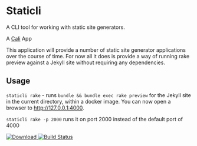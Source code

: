 # Staticli

A CLI tool for working with static site generators.

A [Cali](https://github.com/skybet/cali) App

This application will provide a number of static site generator applications over the course of time.  For now all it does is provide a way of running rake preview against a Jekyll site without requiring any dependencies.

## Usage

`staticli rake` - runs `bundle && bundle exec rake preview` for the Jekyll site in the current directory, within a docker image.  You can now open a browser to http://127.0.0.1:4000.

`staticli rake -p 2000` runs it on port 2000 instead of the default port of 4000

[ ![Download](https://api.bintray.com/packages/wheresalice/staticli/staticli/images/download.svg) ](https://bintray.com/wheresalice/staticli/staticli/_latestVersion)
[![Build Status](https://travis-ci.org/WheresAlice/staticli.svg?branch=master)](https://travis-ci.org/WheresAlice/staticli)